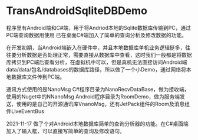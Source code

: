 # TransAndroidSqliteDBDemo
程序里有Android端和C#端，用于将Andriod本地的Sqlite数据库传输到PC，通过PC端查询数据用使用
已在桌面C#端加入了简单的查询分析及修改数据的功能。

在开发初期，当Android端嵌入在硬件中，并且本地数据库单机业务逻辑挺多，往往要分析数据是否处理正常，需要直接从数据库中查看，这时我们一般都是将数据库拷贝到PC端后查看分析，在虚拟机中可以，但是真机无法直接访问Android端data/data/包名/databases的数据库路径，所以做了一个小Demo，通过网络将本地数据库文件传到PC端。

通讯方式使用的是NanoMsg
C#程序目录为NanoRecvDataBase，做为接收端，使用的Nuget中的NNanoMsg
Android程序目录为RoomDemo，做为服务端发送，使用的是自己的开源通讯库VnanoMsg，还有JetPack组件的Room及消息组件LiveEventBus

2021-11-17 做了个对Android本地数据库简单的查询分析器的功能。在C#桌面端加入了输入框，可以直接写简单的查询及修改语句。